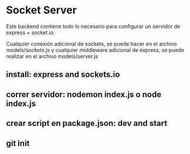 # Socket Server

Este backend contiene todo lo necesario para configurar un servidor de express + socket.io.

Cualquier conexión adicional de sockets, se puede hacer en el archivo models/sockets.js y cualquier middleware adicional de express, se puede realizar en el archivo models/server.js

## install: express and sockets.io

## correr servidor: nodemon index.js o node index.js

## crear script en package.json: dev and start

## git init
